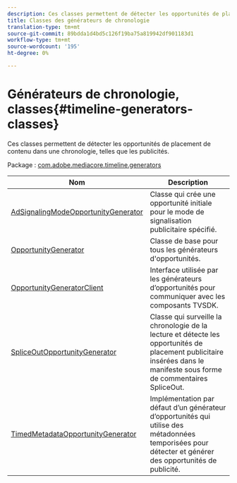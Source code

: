 ```yaml
---
description: Ces classes permettent de détecter les opportunités de placement de contenu dans une chronologie, telles que les publicités.
title: Classes des générateurs de chronologie
translation-type: tm+mt
source-git-commit: 89bdda1d4bd5c126f19ba75a819942df901183d1
workflow-type: tm+mt
source-wordcount: '195'
ht-degree: 0%

---
```



# Générateurs de chronologie, classes{#timeline-generators-classes}

Ces classes permettent de détecter les opportunités de placement de contenu dans une chronologie, telles que les publicités.

Package : [com.adobe.mediacore.timeline.generators](https://help.adobe.com/en_US/primetime/api/psdk/asdoc-dhls_1.4/com/adobe/mediacore/timeline/generators/package-detail.html)

| Nom | Description |
|---|---|
| [AdSignalingModeOpportunityGenerator](https://help.adobe.com/en_US/primetime/api/psdk/asdoc-dhls_1.4/com/adobe/mediacore/timeline/generators/AdSignalingModeOpportunityGenerator.html) | Classe qui crée une opportunité initiale pour le mode de signalisation publicitaire spécifié. |
| [OpportunityGenerator](https://help.adobe.com/en_US/primetime/api/psdk/asdoc-dhls_1.4/com/adobe/mediacore/timeline/generators/OpportunityGenerator.html) | Classe de base pour tous les générateurs d&#39;opportunités. |
| [OpportunityGeneratorClient](https://help.adobe.com/en_US/primetime/api/psdk/asdoc-dhls_1.4/com/adobe/mediacore/timeline/generators/OpportunityGeneratorClient.html) | Interface utilisée par les générateurs d’opportunités pour communiquer avec les composants TVSDK. |
| [SpliceOutOpportunityGenerator](https://help.adobe.com/en_US/primetime/api/psdk/asdoc-dhls_1.4/com/adobe/mediacore/timeline/generators/SpliceOutOpportunityGenerator.html) | Classe qui surveille la chronologie de la lecture et détecte les opportunités de placement publicitaire insérées dans le manifeste sous forme de commentaires SpliceOut. |
| [TimedMetadataOpportunityGenerator](https://help.adobe.com/en_US/primetime/api/psdk/asdoc-dhls_1.4/com/adobe/mediacore/timeline/generators/TimedMetadataOpportunityGenerator.html) | Implémentation par défaut d’un générateur d’opportunités qui utilise des métadonnées temporisées pour détecter et générer des opportunités de publicité. |